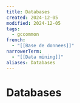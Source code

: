```yaml
---
title: Databases
created: 2024-12-05
modified: 2024-12-05
tags:
  - gccommon
french:
  - "[[Base de donnees]]"
narrowerTerm:
  - "[[Data mining]]"
aliases: Databases
---
```

# Databases
